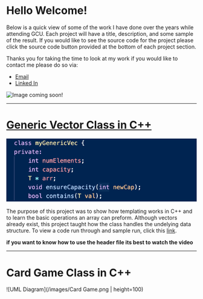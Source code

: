 # Hello Welcome! 
Below is a quick view of some of the work I have done over the years while attending GCU. Each project will have a title,
description, and some sample of the result. If you would like to see the source code for the project please click the source
code button provided at the bottom of each project section. 

Thanks you for taking the time to look at my work if you would like to contact me please do so via:
* [Email](mailto:anthony.canar@gmail.com)
* [Linked In](https://www.linkedin.com/in/dennis-canar-b60929178/)

![Image coming soon!]()

---

# [Generic Vector Class in C++](https://github.com/dcanar9/Coursework/tree/master/MyGenericVec)
![Generic Vector Class IMG](/images/GenericVector.png)

The purpose of this project was to show how templating works in C++ and to learn the basic operations
an array can preform. Although vectors already exist, this project taught how the class handles the 
undelying data structure. To view a code run through and sample run, click this [link](https://www.useloom.com/share/b005120a36574512bde76d4549da7698).

**if you want to know how to use the header file its best to watch the video**

---

# Card Game Class in C++

![UML Diagram](/images/Card Game.png | height=100)
